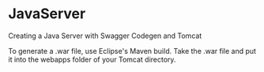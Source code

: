 # JavaServer
Creating a Java Server with Swagger Codegen and Tomcat

To generate a .war file, use Eclipse's Maven build. 
Take the .war file and put it into the webapps folder of your Tomcat directory.
